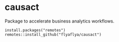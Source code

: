 # causact
Package to accelerate business analytics workflows.

```
install.packages("remotes")
remotes::install_github("flyaflya/causact")
```
